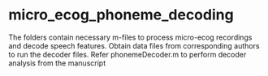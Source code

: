 # micro_ecog_phoneme_decoding
The folders contain necessary m-files to process micro-ecog recordings and decode speech features.
Obtain data files from corresponding authors to run the decoder files.
Refer phonemeDecoder.m to perform decoder analysis from the manuscript
